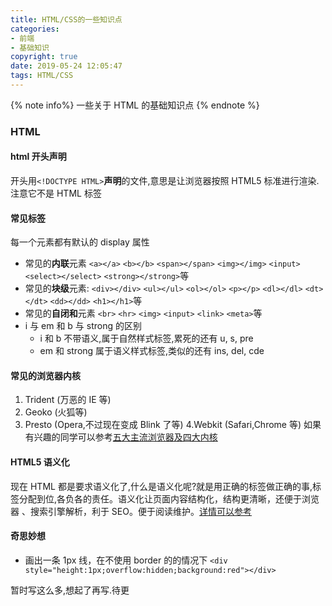 ```yaml
---
title: HTML/CSS的一些知识点
categories: 
- 前端
- 基础知识
copyright: true
date: 2019-05-24 12:05:47
tags: HTML/CSS
---
```


{% note info%} 一些关于 HTML 的基础知识点 {% endnote %}

<!-- more -->

### HTML

#### html 开头声明

开头用`<!DOCTYPE HTML>`**声明**的文件,意思是让浏览器按照 HTML5 标准进行渲染.注意它不是 HTML 标签

#### 常见标签

每一个元素都有默认的 display 属性

- 常见的**内联**元素
  `<a></a>` `<b></b>` `<span></span>` `<img></img>` `<input>` `<select></select>` `<strong></strong>`等
- 常见的**块级**元素:
  `<div></div>` `<ul></ul>` `<ol></ol>` `<p></p>` `<dl></dl>` `<dt></dt>` `<dd></dd>` `<h1></h1>`等
- 常见的**自闭和**元素
  `<br>` `<hr>` `<img>` `<input>` `<link>` `<meta>`等
- i 与 em 和 b 与 strong 的区别
  - i 和 b 不带语义,属于自然样式标签,累死的还有 u, s, pre
  - em 和 strong 属于语义样式标签,类似的还有 ins, del, cde

#### 常见的浏览器内核

1. Trident (万恶的 IE 等)
2. Geoko (火狐等)
3. Presto (Opera,不过现在变成 Blink 了等)
   4.Webkit (Safari,Chrome 等)
   如果有兴趣的同学可以参考[五大主流浏览器及四大内核](https://blog.csdn.net/yuyanjing123456789/article/details/78689595)

#### HTML5 语义化

现在 HTML 都是要求语义化了,什么是语义化呢?就是用正确的标签做正确的事,标签分配到位,各负各的责任。语义化让页面内容结构化，结构更清晰，还便于浏览器 、搜索引擎解析，利于 SEO。便于阅读维护。[详情可以参考](https://segmentfault.com/a/1190000005626375)

#### 奇思妙想

- 画出一条 1px 线，在不使用 border 的的情况下
  `<div style="height:1px;overflow:hidden;background:red"></div>`

暂时写这么多,想起了再写.待更
